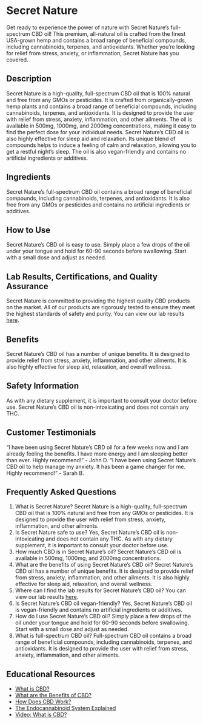 # Secret Nature
Get ready to experience the power of nature with Secret Nature’s full-spectrum CBD oil! This premium, all-natural oil is crafted from the finest USA-grown hemp and contains a broad range of beneficial compounds, including cannabinoids, terpenes, and antioxidants. Whether you’re looking for relief from stress, anxiety, or inflammation, Secret Nature has you covered.
## Description
Secret Nature is a high-quality, full-spectrum CBD oil that is 100% natural and free from any GMOs or pesticides. It is crafted from organically-grown hemp plants and contains a broad range of beneficial compounds, including cannabinoids, terpenes, and antioxidants. It is designed to provide the user with relief from stress, anxiety, inflammation, and other ailments. The oil is available in 500mg, 1000mg, and 2000mg concentrations, making it easy to find the perfect dose for your individual needs. 
Secret Nature’s CBD oil is also highly effective for sleep aid and relaxation. Its unique blend of compounds helps to induce a feeling of calm and relaxation, allowing you to get a restful night’s sleep. The oil is also vegan-friendly and contains no artificial ingredients or additives.
## Ingredients
Secret Nature’s full-spectrum CBD oil contains a broad range of beneficial compounds, including cannabinoids, terpenes, and antioxidants. It is also free from any GMOs or pesticides and contains no artificial ingredients or additives.
## How to Use
Secret Nature’s CBD oil is easy to use. Simply place a few drops of the oil under your tongue and hold for 60-90 seconds before swallowing. Start with a small dose and adjust as needed.
## Lab Results, Certifications, and Quality Assurance
Secret Nature is committed to providing the highest quality CBD products on the market. All of our products are rigorously tested to ensure they meet the highest standards of safety and purity. You can view our lab results [here](www.secretnaturelabresults.com).
## Benefits
Secret Nature’s CBD oil has a number of unique benefits. It is designed to provide relief from stress, anxiety, inflammation, and other ailments. It is also highly effective for sleep aid, relaxation, and overall wellness.
## Safety Information
As with any dietary supplement, it is important to consult your doctor before use. Secret Nature’s CBD oil is non-intoxicating and does not contain any THC.
## Customer Testimonials
“I have been using Secret Nature’s CBD oil for a few weeks now and I am already feeling the benefits. I have more energy and I am sleeping better than ever. Highly recommend!” - John D.
“I have been using Secret Nature’s CBD oil to help manage my anxiety. It has been a game changer for me. Highly recommend!” - Sarah B.
## Frequently Asked Questions
1. What is Secret Nature?
Secret Nature is a high-quality, full-spectrum CBD oil that is 100% natural and free from any GMOs or pesticides. It is designed to provide the user with relief from stress, anxiety, inflammation, and other ailments. 
2. Is Secret Nature safe to use?
Yes, Secret Nature’s CBD oil is non-intoxicating and does not contain any THC. As with any dietary supplement, it is important to consult your doctor before use. 
3. How much CBD is in Secret Nature’s oil?
Secret Nature’s CBD oil is available in 500mg, 1000mg, and 2000mg concentrations. 
4. What are the benefits of using Secret Nature’s CBD oil?
Secret Nature’s CBD oil has a number of unique benefits. It is designed to provide relief from stress, anxiety, inflammation, and other ailments. It is also highly effective for sleep aid, relaxation, and overall wellness.
5. Where can I find the lab results for Secret Nature’s CBD oil?
You can view our lab results [here](www.secretnaturelabresults.com).
6. Is Secret Nature’s CBD oil vegan-friendly?
Yes, Secret Nature’s CBD oil is vegan-friendly and contains no artificial ingredients or additives.
7. How do I use Secret Nature’s CBD oil?
Simply place a few drops of the oil under your tongue and hold for 60-90 seconds before swallowing. Start with a small dose and adjust as needed.
8. What is full-spectrum CBD oil?
Full-spectrum CBD oil contains a broad range of beneficial compounds, including cannabinoids, terpenes, and antioxidants. It is designed to provide the user with relief from stress, anxiety, inflammation, and other ailments. 
## Educational Resources
- [What is CBD?](https://www.projectcbd.org/what-cbd)
- [What are the Benefits of CBD?](https://www.healthline.com/nutrition/cbd-benefits)
- [How Does CBD Work?](https://www.projectcbd.org/how-cbd-works)
- [The Endocannabinoid System Explained](https://www.projectcbd.org/endocannabinoid-system)
- [Video: What is CBD?](https://www.youtube.com/watch?v=1oqK1-T7KMg)